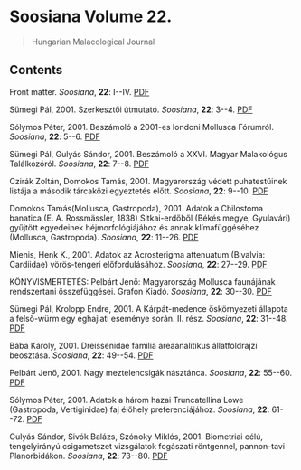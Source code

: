 # Soosiana Volume 22.

> Hungarian Malacological Journal

## Contents



Front matter. _Soosiana_, **22**: I--IV. [PDF](https://soosiana.github.io/volume-22/01_Soosiana_2001_22_25_I-IV.pdf)


Sümegi Pál, 2001. Szerkesztői útmutató. _Soosiana_, **22**: 3--4. [PDF](https://soosiana.github.io/volume-22/02_Soosiana_2001_22_25_Sumegi_3-4.pdf)


Sólymos Péter, 2001. Beszámoló a 2001-es londoni Mollusca Fórumról. _Soosiana_, **22**: 5--6. [PDF](https://soosiana.github.io/volume-22/03_Soosiana_2001_22_25_Solymos_5-6.pdf)


Sümegi Pál, Gulyás Sándor, 2001. Beszámoló a XXVI. Magyar Malakológus Találkozóról. _Soosiana_, **22**: 7--8. [PDF](https://soosiana.github.io/volume-22/04_Soosiana_2001_22_25_Sumegi-Gulyas_7-8.pdf)


Czirák Zoltán, Domokos Tamás, 2001. Magyarország védett puhatestűinek listája a második tárcaközi egyeztetés előtt. _Soosiana_, **22**: 9--10. [PDF](https://soosiana.github.io/volume-22/05_Soosiana_2001_22_25_Czirak-Domokos_9-10.pdf)


Domokos Tamás(Mollusca, Gastropoda), 2001. Adatok a Chilostoma banatica (E. A. Rossmässler, 1838) Sitkai-erdőből (Békés megye, Gyulavári) gyűjtött egyedeinek héjmorfológiájához és annak klímafüggéséhez (Mollusca, Gastropoda). _Soosiana_, **22**: 11--26. [PDF](https://soosiana.github.io/volume-22/06_Soosiana_2001_22_25_Domokos_11-26.pdf)


Mienis, Henk K., 2001. Adatok az Acrosterigma attenuatum (Bivalvia: Cardiidae) vörös-tengeri előfordulásához. _Soosiana_, **22**: 27--29. [PDF](https://soosiana.github.io/volume-22/07_Soosiana_2001_22_25_Mienis_27-29.pdf)


KÖNYVISMERTETÉS: Pelbárt Jenő: Magyarország Mollusca faunájának rendszertani összefüggései. Grafon Kiadó. _Soosiana_, **22**: 30--30. [PDF](https://soosiana.github.io/volume-22/08_Soosiana_2001_22_25_Pelbart_30.pdf)


Sümegi Pál, Krolopp Endre, 2001. A Kárpát-medence őskörnyezeti állapota a felső-würm egy éghajlati eseménye során. II. rész. _Soosiana_, **22**: 31--48. [PDF](https://soosiana.github.io/volume-22/09_Soosiana_2001_22_25_Sumegi-Krolopp_31-48.pdf)


Bába Károly, 2001. Dreissenidae familia areaanalitikus állatföldrajzi beosztása. _Soosiana_, **22**: 49--54. [PDF](https://soosiana.github.io/volume-22/10_Soosiana_2001_22_25_Baba_49-54.pdf)


Pelbárt Jenő, 2001. Nagy meztelencsigák násztánca. _Soosiana_, **22**: 55--60. [PDF](https://soosiana.github.io/volume-22/11_Soosiana_2001_22_25_Pelbart_55-60.pdf)


Sólymos Péter, 2001. Adatok a három hazai Truncatellina Lowe (Gastropoda, Vertiginidae) faj élőhely preferenciájához. _Soosiana_, **22**: 61--72. [PDF](https://soosiana.github.io/volume-22/12_Soosiana_2001_22_25_Solymos_61-72.pdf)


Gulyás Sándor, Sivók Balázs, Szónoky Miklós, 2001. Biometriai célú, tengelyirányú csigametszet vizsgálatok fogászati röntgennel, pannon-tavi Planorbidákon. _Soosiana_, **22**: 73--80. [PDF](https://soosiana.github.io/volume-22/13_Soosiana_2001_22_25_Gulyas-etal_73-80.pdf)




